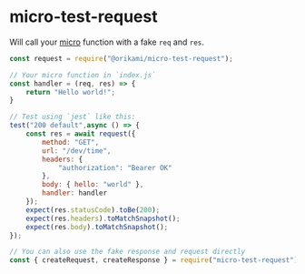 # micro-test-request

Will call your [micro](https://github.com/zeit/micro) function with a fake `req` and `res`.

```javascript
const request = require("@orikami/micro-test-request");

// Your micro function in `index.js`
const handler = (req, res) => {
    return "Hello world!";
}

// Test using `jest` like this:
test("200 default",async () => {
    const res = await request({
        method: "GET",
        url: "/dev/time",
        headers: {
            "authorization": "Bearer OK"
        },
        body: { hello: "world" },
        handler: handler
    });
    expect(res.statusCode).toBe(200);
    expect(res.headers).toMatchSnapshot();
    expect(res.body).toMatchSnapshot();
});

// You can also use the fake response and request directly
const { createRequest, createResponse } = require("micro-test-request");
```
